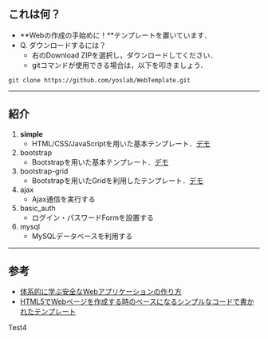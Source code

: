 
## これは何？

- **Webの作成の手始めに！**テンプレートを置いています．
- Q. ダウンロードするには？
  - 右のDownload ZIPを選択し，ダウンロードしてください．
  - gitコマンドが使用できる場合は，以下を叩きましょう．

`git clone https://github.com/yoslab/WebTemplate.git`

---

## 紹介

1. **simple**
    - HTML/CSS/JavaScriptを用いた基本テンプレート．[デモ](http://yoslab.net/template/WebTemplate/simple/)
1. bootstrap
    - Bootstrapを用いた基本テンプレート．[デモ](http://yoslab.net/template/WebTemplate/bootstrap/)
1. bootstrap-grid
    - Bootstrapを用いたGridを利用したテンプレート．[デモ](http://yoslab.net/template/WebTemplate/bootstrap-grid/)
1. ajax
    - Ajax通信を実行する
1. basic_auth
    - ログイン・パスワードFormを設置する
1. mysql
    - MySQLデータベースを利用する

---
## 参考
- [体系的に学ぶ安全なWebアプリケーションの作り方](http://www.amazon.co.jp/dp/4797361190)
- [HTML5でWebページを作成する時のベースになるシンプルなコードで書かれたテンプレート](http://coliss.com/articles/build-websites/operation/work/html5-template-by-sixrevisions.html)

Test4
